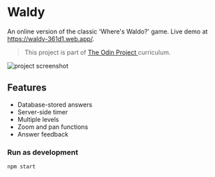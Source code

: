 # Waldy
An online version of the classic 'Where's Waldo?' game. Live demo at https://waldy-361d1.web.app/.
>This project is part of [The Odin Project ](https://www.theodinproject.com/) curriculum.

![project screenshot](https://i.imgur.com/MHx815X.png)

## Features
- Database-stored answers
- Server-side timer
- Multiple levels
- Zoom and pan functions
- Answer feedback

### Run as development
```bash
npm start
```
